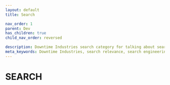 ```yaml
---
layout: default
title: Search

nav_order: 1
parent: Dev
has_children: true
child_nav_order: reversed

description: Downtime Industries search category for talking about search engineering and databases. 
meta_keywords: Downtime Industries, search relevance, search engineering, OpenSearch, vector database
---
```


# SEARCH
